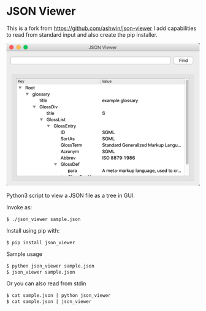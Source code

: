 # JSON Viewer

This is a fork from https://github.com/ashwin/json-viewer
I add capabilities to read from standard input and also create the pip installer.

![JSON Viewer](./json_viewer.png)

Python3 script to view a JSON file as a tree in GUI.

Invoke as:

```
$ ./json_viewer sample.json
```

Install using pip with:

```
$ pip install json_viewer
```

Sample usage

```
$ python json_viewer sample.json
$ json_viewer sample.json
```

Or you can also read from stdin

```
$ cat sample.json | python json_viewer
$ cat sample.json | json_viewer
```

